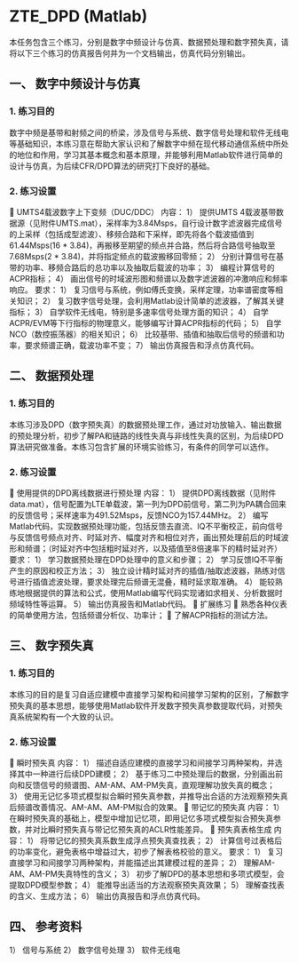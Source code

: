 # ZTE_DPD (Matlab)

本任务包含三个练习，分别是数字中频设计与仿真、数据预处理和数字预失真，请将以下三个练习的仿真报告何并为一个文档输出，仿真代码分别输出。
## 一、	数字中频设计与仿真
### 1.	练习目的
数字中频是基带和射频之间的桥梁，涉及信号与系统、数字信号处理和软件无线电等基础知识，本练习意在帮助大家认识和了解数字中频在现代移动通信系统中所处的地位和作用，学习其基本概念和基本原理，并能够利用Matlab软件进行简单的设计与仿真，为后续CFR/DPD算法的研究打下良好的基础。
### 2.	练习设置
	UMTS4载波数字上下变频（DUC/DDC）
内容：
1）	提供UMTS 4载波基带数据源（见附件UMTS.mat），采样率为3.84Msps，自行设计数字滤波器完成信号的上采样（包括成型滤波）、移频合路和下采样，即先将各个载波插值到61.44Msps(16 * 3.84)，再搬移至期望的频点并合路，然后将合路信号抽取至7.68Msps(2 * 3.84)，并将指定频点的载波搬移回零频；
2）	分别计算信号在基带的功率、移频合路后的总功率以及抽取后载波的功率；
3）	编程计算信号的ACPR指标；
4）	画出信号的时域波形图和频谱以及数字滤波器的冲激响应和频率响应。
要求：
1）	复习信号与系统，例如傅氏变换，采样定理，功率谱密度等相关知识；
2）	复习数字信号处理，会利用Matlab设计简单的滤波器，了解其关键指标；
3）	自学软件无线电，特别是多速率信号处理方面的知识；
4）	自学ACPR/EVM等下行指标的物理意义，能够编写计算ACPR指标的代码；
5）	自学NCO（数控振荡器）的相关知识；
6）	比较基带、插值和抽取后信号的频谱和功率，要求频谱正确，载波功率不变；
7）	输出仿真报告和浮点仿真代码。
## 二、	数据预处理
### 1.	练习目的
本练习涉及DPD（数字预失真）的数据预处理工作，通过对功放输入、输出数据的预处理分析，初步了解PA和链路的线性失真与非线性失真的区别，为后续DPD算法研究做准备。本练习包含扩展的环境实验练习，有条件的同学可以选作。
### 2.	练习设置
	使用提供的DPD离线数据进行预处理
内容：
1）	提供DPD离线数据（见附件data.mat），信号配置为LTE单载波，第一列为DPD前信号，第二列为PA耦合回来的反馈信号；采样速率为491.52Msps，反馈NCO为157.44MHz。
2）	编写Matlab代码，实现数据预处理功能，包括反馈去直流、IQ不平衡校正，前向信号与反馈信号频点对齐、时延对齐、幅度对齐和相位对齐，画出预处理前后的时域波形和频谱；（时延对齐中包括粗时延对齐，以及插值至8倍速率下的精时延对齐）
要求：
1）	学习数据预处理在DPD处理中的意义和步骤；
2）	学习反馈IQ不平衡产生的原因和校正方法；
3）	独立设计精时延对齐的插值/抽取滤波器，熟练对信号进行插值滤波处理，要求处理完后频谱无混叠，精时延求取准确。
4）	能较熟练地根据提供的算法和公式，使用Matlab编写代码实现诸如求相关、分析数据时频域特性等运算。
5）	输出仿真报告和Matlab代码。
	扩展练习
	熟悉各种仪表的简单使用方法，包括频谱分析仪、功率计；
	了解ACPR指标的测试方法。
## 三、	数字预失真
### 1.	练习目的
本练习的目的是复习自适应建模中直接学习架构和间接学习架构的区别，了解数字预失真的基本思想，能够使用Matlab软件开发数字预失真参数提取代码，对预失真系统架构有一个大致的认识。
### 2.	练习设置
	瞬时预失真
内容：
1）	描述自适应建模的直接学习和间接学习两种架构，并选择其中一种进行后续DPD建模；
2）	基于练习二中预处理后的数据，分别画出前向和反馈信号的频谱图、AM-AM、AM-PM失真，直观理解功放失真的概念；
3）	使用无记忆多项式模型拟合瞬时预失真参数，并推导出合适的方法观察预失真后频谱改善情况、AM-AM、AM-PM拟合的效果。
	带记忆的预失真
内容：
1）	在瞬时预失真的基础上，模型中增加记忆项，即用记忆多项式模型拟合预失真参数，并对比瞬时预失真与带记忆预失真的ACLR性能差异。
	预失真表格生成
内容：
1）	将带记忆的预失真系数生成浮点预失真查找表；
2）	计算信号过表格后的功率变化，避免表格中增益过大，初步了解表格校验的意义。
要求：
1）	复习直接学习和间接学习两种架构，并能描述出其建模过程的差异；
2）	理解AM-AM、AM-PM失真特性的含义；
3）	初步了解DPD的基本思想和多项式模型，会提取DPD模型参数；
4）	能推导出适当的方法观察预失真效果；
5）	理解查找表的含义、生成方法；
6）	输出仿真报告和浮点仿真代码。
## 四、	参考资料
1）	信号与系统
2）	数字信号处理
3）	软件无线电
